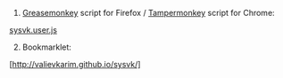 1) [Greasemonkey](https://addons.mozilla.org/ru/firefox/addon/greasemonkey/) script for Firefox / [Tampermonkey](https://chrome.google.com/webstore/detail/tampermonkey/dhdgffkkebhmkfjojejmpbldmpobfkfo?hl=ru) script for Chrome:

[sysvk.user.js](https://github.com/valievkarim/sysvk/raw/master/sysvk.user.js)

2) Bookmarklet:

[http://valievkarim.github.io/sysvk/]

